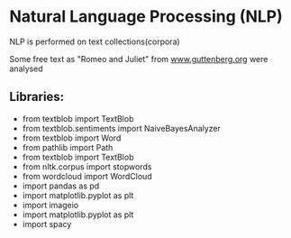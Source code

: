 # Natural Language Processing (NLP)
NLP is performed on text collections(corpora)

Some free text as "Romeo and Juliet" from www.guttenberg.org were analysed

## Libraries: 
- from textblob import TextBlob
- from textblob.sentiments import NaiveBayesAnalyzer
- from textblob import Word
- from pathlib import Path
- from textblob import TextBlob
- from nltk.corpus import stopwords
- from wordcloud import WordCloud
- import pandas as pd
- import matplotlib.pyplot as plt
- import imageio
- import matplotlib.pyplot as plt
- import spacy
